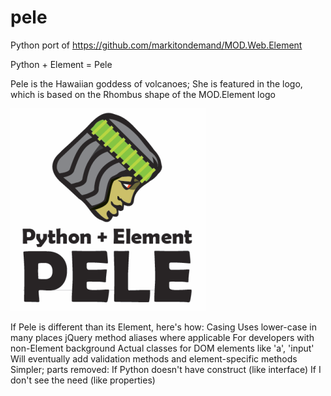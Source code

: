 pele
====

Python port of https://github.com/markitondemand/MOD.Web.Element

Python + Element = Pele

Pele is the Hawaiian goddess of volcanoes;
She is featured in the logo, which is based on the Rhombus shape of the MOD.Element logo

![Pele logo](/pele_logo.png "Pele logo")

If Pele is different than its Element, here's how:
Casing
  Uses lower-case in many places
jQuery method aliases where applicable 
  For developers with non-Element background
Actual classes for DOM elements like 'a', 'input'
  Will eventually add validation methods and element-specific methods
Simpler; parts removed:
  If Python doesn't have construct (like interface)
  If I don't see the need (like properties)
  

